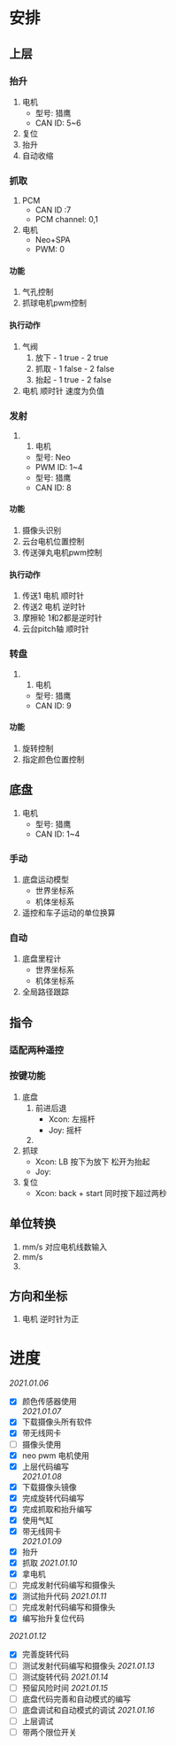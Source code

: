 # 安排
## 上层
### 抬升
1. 电机
    - 型号: 猎鹰
    - CAN ID: 5~6
1. 复位
2. 抬升
3. 自动收缩
### 抓取 
1. PCM
    - CAN ID :7
    - PCM channel: 0,1
2. 电机
    - Neo+SPA
    - PWM: 0
#### 功能
1. 气孔控制
2. 抓球电机pwm控制
#### 执行动作
1. 气阀
    1. 放下  - 1 true - 2 true
    2. 抓取  - 1 false - 2 false
    3. 抬起  - 1 true - 2 false
2. 电机 顺时针 速度为负值

### 发射
1. 1. 电机
    - 型号: Neo
    - PWM ID: 1~4
    - 型号: 猎鹰
    - CAN ID: 8
#### 功能
1. 摄像头识别
2. 云台电机位置控制
3. 传送弹丸电机pwm控制
#### 执行动作
1. 传送1 电机 顺时针
2. 传送2 电机 逆时针
3. 摩擦轮 1和2都是逆时针
4. 云台pitch轴  顺时针
### 转盘
1. 1. 电机
    - 型号: 猎鹰
    - CAN ID: 9
#### 功能
1. 旋转控制
2. 指定颜色位置控制
## 底盘
1. 电机
    - 型号: 猎鹰
    - CAN ID: 1~4
### 手动
1. 底盘运动模型
    - 世界坐标系
    - 机体坐标系
2. 遥控和车子运动的单位换算
### 自动
1. 底盘里程计
    - 世界坐标系
    - 机体坐标系
2. 全局路径跟踪
## 指令
### 适配两种遥控
### 按键功能
1. 底盘
    1. 前进后退 
        - Xcon: 左摇杆
        - Joy: 摇杆
    2. 
2. 抓球
    - Xcon: LB 按下为放下 松开为抬起
    - Joy:
3. 复位
    - Xcon: back + start 同时按下超过两秒 

## 单位转换
1. mm/s 对应电机线数输入
2. mm/s 
3. 


## 方向和坐标
1. 电机 逆时针为正




# 进度      


*2021.01.06*   
* [x] 颜色传感器使用    
*2021.01.07*    
* [x] 下载摄像头所有软件    
* [x] 带无线网卡    
* [ ] 摄像头使用    
* [X] neo pwm 电机使用    
* [x] 上层代码编写    
*2021.01.08*
* [x] 下载摄像头镜像
* [X] 完成旋转代码编写
* [x] 完成抓取和抬升编写
* [X] 使用气缸
* [X] 带无线网卡  
*2021.01.09*
* [X] 抬升
* [X] 抓取 
*2021.01.10*
* [X] 拿电机
* [ ] 完成发射代码编写和摄像头
* [X] 测试抬升代码
*2021.01.11*
* [ ] 完成发射代码编写和摄像头
* [X] 编写抬升复位代码

*2021.01.12*
* [X] 完善旋转代码
* [ ] 测试发射代码编写和摄像头
*2021.01.13*
* [ ] 测试旋转代码
*2021.01.14*
* [ ] 预留风险时间
*2021.01.15*
* [ ] 底盘代码完善和自动模式的编写
* [ ] 底盘调试和自动模式的调试
*2021.01.16*
* [ ] 上层调试
* [ ] 带两个限位开关
